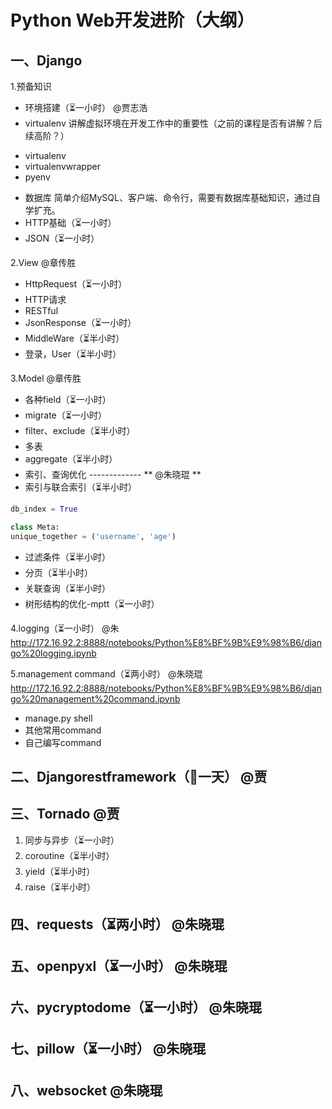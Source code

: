 # Python Web开发进阶（大纲）

## 一、Django

1.预备知识
- 环境搭建（⏳一小时）   @贾志浩
- virtualenv 讲解虚拟环境在开发工作中的重要性（之前的课程是否有讲解？后续高阶？）
* virtualenv
* virtualenvwrapper
* pyenv
- 数据库
简单介绍MySQL、客户端、命令行，需要有数据库基础知识，通过自学扩充。
- HTTP基础（⏳一小时）
- JSON（⏳一小时）

2.View               @章传胜
- HttpRequest（⏳一小时）
- HTTP请求
- RESTful
- JsonResponse（⏳一小时）
- MiddleWare（⏳半小时）
- 登录，User（⏳半小时）

3.Model    @章传胜
- 各种field（⏳一小时）
- migrate（⏳一小时）
- filter、exclude（⏳半小时）
- 多表
- aggregate（⏳半小时）
- 索引、查询优化             -------------     ** @朱晓琨    **
- 索引与联合索引（⏳半小时）
```python
db_index = True
```
```python
class Meta:
unique_together = ('username', 'age')
```
- 过滤条件（⏳半小时）
- 分页（⏳半小时）
- 关联查询（⏳半小时）
- 树形结构的优化-mptt（⏳一小时）

4.logging（⏳一小时） @朱
http://172.16.92.2:8888/notebooks/Python%E8%BF%9B%E9%98%B6/django%20logging.ipynb

5.management command（⏳两小时）   @朱晓琨
http://172.16.92.2:8888/notebooks/Python%E8%BF%9B%E9%98%B6/django%20management%20command.ipynb
- manage.py shell
- 其他常用command
- 自己编写command

## 二、Djangorestframework（📅一天）     @贾

## 三、Tornado                             @贾
1. 同步与异步（⏳一小时）
2. coroutine（⏳半小时）
3. yield（⏳半小时）
4. raise（⏳半小时）

## 四、requests（⏳两小时）           @朱晓琨

## 五、openpyxl（⏳一小时）         @朱晓琨

## 六、pycryptodome（⏳一小时）       @朱晓琨

## 七、pillow（⏳一小时）         @朱晓琨

## 八、websocket           @朱晓琨